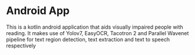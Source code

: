 # Android App 
This is a kotlin android application that aids visually impaired people with reading.
It makes use of Yolov7, EasyOCR, Tacotron 2 and Parallel Wavenet pipeline for text region detection, text extraction and text to speech respectively

